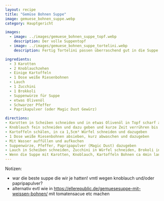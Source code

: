 ```yaml
---
layout: recipe
title: "Gemüse Bohnen Suppe"
image: gemuese_bohnen_suppe.webp
category: Hauptgericht

images:
  - image: ../images/gemuese_bohnen_suppe_topf.webp
    description: Der volle Suppentopf
  - image: ../images/gemuese_bohnen_suppe_tortelini.webp
    description: Fertig Tortelini passen überraschend gut in die Suppe

ingredients:
  - 3 Karotten
  - 2 Knoblauchzehen
  - Einige Kartoffeln
  - 1 Dose weiße Riesenbohnen
  - Lauch
  - 1 Zucchini
  - 1 Brokkoli
  - Suppenwürze für Suppe
  - etwas Olivenöl
  - Schwarzer Pfeffer
  - Paprikapulver (oder Magic Dust Gewürz)

directions:
- Karotten in Scheiben schneiden und in etwas Olivenöl in Topf scharf anbraten
- Knoblauch fein schneiden und dazu geben und kurze Zeit verrühren bis Knoblauch leicht glasig wird
- Kartoffeln schälen, in ca 1,5cm³ Würfel schneiden und dazugeben
- 1 Dose weiße Riesenbohnen absieben, kurz abwaschen und dazugeben
- Mit Wasser auffüllen und aufkochen
- Suppenwürze, Pfeffer, Papripapulver (Magic Dust) dazugeben
- Lauch in Scheiben schneiden, Zucchini in Würfel schneiden, Brokoli in kleine Stücke schneiden
- Wenn die Suppe mit Karotten, Knoblauch, Kartoffeln Bohnen ca 4min lang voll kocht gibt man den Lauch und Brokkoli dazu. 3min später die Zucchini. Dann lässt man die Suppe noch ca 5min kochen (in Summe also ca 12min)
---
```


Notizen:
- war die beste suppe die wir je hatten! vmtl wegen knoblauch und/oder papripapulver?
- alternativ evtl wie in https://ellerepublic.de/gemuesesuppe-mit-weissen-bohnen/ mit tomatensacue etc machen
